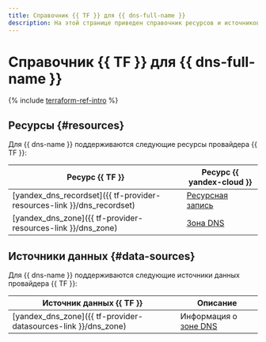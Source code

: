 ```yaml
---
title: Справочник {{ TF }} для {{ dns-full-name }}
description: На этой странице приведен справочник ресурсов и источников данных провайдера {{ TF }}, которые поддерживаются для сервиса {{ dns-name }}.
---
```


# Справочник {{ TF }} для {{ dns-full-name }}

{% include [terraform-ref-intro](../_includes/terraform-ref-intro.md) %}

## Ресурсы {#resources}

Для {{ dns-name }} поддерживаются следующие ресурсы провайдера {{ TF }}:

| **Ресурс {{ TF }}** | **Ресурс {{ yandex-cloud }}** |
| --- | --- |
| [yandex_dns_recordset]({{ tf-provider-resources-link }}/dns_recordset) | [Ресурсная запись](./concepts/resource-record.md) |
| [yandex_dns_zone]({{ tf-provider-resources-link }}/dns_zone) | [Зона DNS](./concepts/dns-zone.md) |

## Источники данных {#data-sources}

Для {{ dns-name }} поддерживаются следующие источники данных провайдера {{ TF }}:

| **Источник данных {{ TF }}** | **Описание** |
| --- | --- |
| [yandex_dns_zone]({{ tf-provider-datasources-link }}/dns_zone) | Информация о [зоне DNS](./concepts/dns-zone.md) |